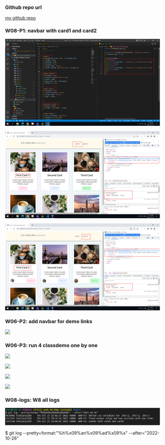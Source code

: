 ### Github repo url

[my github repo](https://github.com/tutelary1105/1111-sweb-1N-demo-211411011)

### W08-P1: navbar with card1 and card2

![](w08_p1-1.png)

![](w08_p1-2.png)

![](w08_p1-3.png)

### W06-P2: add navbar for demo links

![](w06_p2.png)

### W06-P3: run 4 classdemo one by one

![](w06_p3-1.png)

![](w06_p3-2.png)

![](w06_p3-3.png)

![](w06_p3-4.png)

### W08-logs: W8 all logs

![](w08_logs.png)

$ git log --pretty=format:"%h%x09%an%x09%ad%x09%s" --after="2022-10-26"
